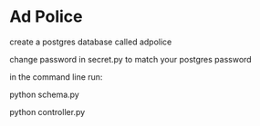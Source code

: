 # Ad Police

create a postgres database called adpolice

change password in secret.py to match your postgres password

in the command line run:

python schema.py

python controller.py